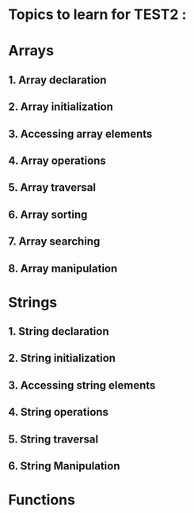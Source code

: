 # Topics to learn for TEST2 : 


# Arrays 
## 1. Array declaration
## 2. Array initialization
## 3. Accessing array elements
## 4. Array operations
## 5. Array traversal
## 6. Array sorting
## 7. Array searching
## 8. Array manipulation

# Strings
## 1. String declaration
## 2. String initialization
## 3. Accessing string elements
## 4. String operations
## 5. String traversal
## 6. String Manipulation

# Functions
